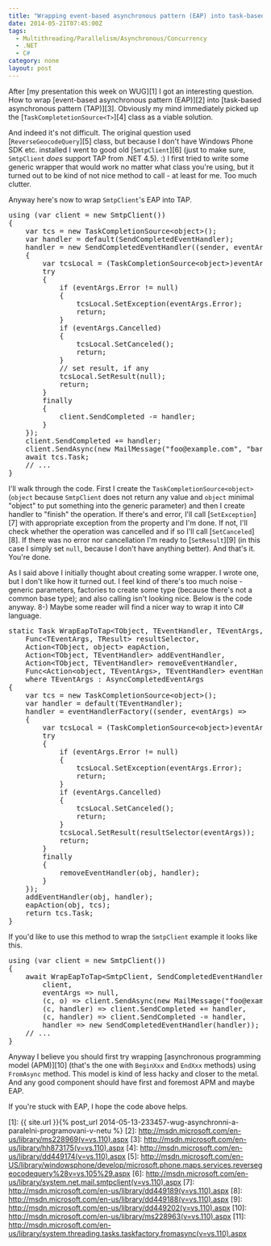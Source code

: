 ```yaml
---
title: "Wrapping event-based asynchronous pattern (EAP) into task-based asynchronous pattern (TAP)"
date: 2014-05-21T07:45:00Z
tags:
  - Multithreading/Parallelism/Asynchronous/Concurrency
  - .NET
  - C#
category: none
layout: post
---
```

After [my presentation this week on WUG][1] I got an interesting question. How to wrap [event-based asynchronous pattern (EAP)][2] into [task-based asynchronous pattern (TAP)][3]. Obviously my mind immediately picked up the [`TaskCompletetionSource<T>`][4] class as a viable solution.

<!-- excerpt -->

And indeed it's not difficult. The original question used [`ReverseGeocodeQuery`][5] class, but because I don't have Windows Phone SDK etc. installed I went to good old [`SmtpClient`][6] (just to make sure, `SmtpClient` _does_ support TAP from .NET 4.5). :) I first tried to write some generic wrapper that would work no matter what class you're using, but it turned out to be kind of not nice method to call - at least for me. Too much clutter.

Anyway here's now to wrap `SmtpClient`'s EAP into TAP.

<pre class="brush:csharp">
using (var client = new SmtpClient())
{
	var tcs = new TaskCompletionSource&lt;object&gt;();
	var handler = default(SendCompletedEventHandler);
	handler = new SendCompletedEventHandler((sender, eventArgs) =&gt;
	{
		var tcsLocal = (TaskCompletionSource&lt;object&gt;)eventArgs.UserState;
		try
		{
			if (eventArgs.Error != null)
			{
				tcsLocal.SetException(eventArgs.Error);
				return;
			}
			if (eventArgs.Cancelled)
			{
				tcsLocal.SetCanceled();
				return;
			}
			// set result, if any
			tcsLocal.SetResult(null);
			return;
		}
		finally
		{
			client.SendCompleted -= handler;
		}
	});
	client.SendCompleted += handler;
	client.SendAsync(new MailMessage("foo@example.com", "bar@example.com", "Subject", "Body"), tcs);
	await tcs.Task;
	// ...
}
</pre>

I'll walk through the code. First I create the `TaskCompletionSource<object>` (`object` because `SmtpClient` does not return any value and `object` minimal "object" to put something into the generic parameter) and then I create handler to "finish" the operation. If there's and error, I'll call [`SetException`][7] with appropriate exception from the property and I'm done. If not, I'll check whether the operation was cancelled and if so I'll call [`SetCanceled`][8]. If there was no error nor cancellation I'm ready to [`SetResult`][9] (in this case I simply set `null`, because I don't have anything better). And that's it. You're done.

As I said above I initially thought about creating some wrapper. I wrote one, but I don't like how it turned out. I feel kind of there's too much noise - generic parameters, factories to create some type (because there's not a common base type); and also calling isn't looking nice. Below is the code anyway. 8-) Maybe some reader will find a nicer way to wrap it into C# language.

<pre class="brush:csharp">
static Task WrapEapToTap&lt;TObject, TEventHandler, TEventArgs, TResult&gt;(TObject obj,
	Func&lt;TEventArgs, TResult&gt; resultSelector,
	Action&lt;TObject, object&gt; eapAction,
	Action&lt;TObject, TEventHandler&gt; addEventHandler,
	Action&lt;TObject, TEventHandler&gt; removeEventHandler,
	Func&lt;Action&lt;object, TEventArgs&gt;, TEventHandler&gt; eventHandlerFactory)
	where TEventArgs : AsyncCompletedEventArgs
{
	var tcs = new TaskCompletionSource&lt;object&gt;();
	var handler = default(TEventHandler);
	handler = eventHandlerFactory((sender, eventArgs) =&gt;
	{
		var tcsLocal = (TaskCompletionSource&lt;object&gt;)eventArgs.UserState;
		try
		{
			if (eventArgs.Error != null)
			{
				tcsLocal.SetException(eventArgs.Error);
				return;
			}
			if (eventArgs.Cancelled)
			{
				tcsLocal.SetCanceled();
				return;
			}
			tcsLocal.SetResult(resultSelector(eventArgs));
			return;
		}
		finally
		{
			removeEventHandler(obj, handler);
		}
	});
	addEventHandler(obj, handler);
	eapAction(obj, tcs);
	return tcs.Task;
}
</pre> 

If you'd like to use this method to wrap the `SmtpClient` example it looks like this.

<pre class="brush:csharp">
using (var client = new SmtpClient())
{
	await WrapEapToTap&lt;SmtpClient, SendCompletedEventHandler, AsyncCompletedEventArgs, object&gt;(
		client,
		eventArgs =&gt; null,
		(c, o) =&gt; client.SendAsync(new MailMessage("foo@example.com", "bar@example.com", "Subject", "Body"), o),
		(c, handler) =&gt; client.SendCompleted += handler,
		(c, handler) =&gt; client.SendCompleted -= handler,
		handler =&gt; new SendCompletedEventHandler(handler));
	// ...
}
</pre>

Anyway I believe you should first try wrapping [asynchronous programming model (APM)][10] (that's the one with `BeginXxx` and `EndXxx` methods) using `FromAsync` method. This model is kind of less hacky and closer to the metal. And any good component should have first and foremost APM and maybe EAP. 

If you're stuck with EAP, I hope the code above helps.

[1]: {{ site.url }}{% post_url 2014-05-13-233457-wug-asynchronni-a-paralelni-programovani-v-netu %}
[2]: http://msdn.microsoft.com/en-us/library/ms228969(v=vs.110).aspx
[3]: http://msdn.microsoft.com/en-us/library/hh873175(v=vs.110).aspx
[4]: http://msdn.microsoft.com/en-us/library/dd449174(v=vs.110).aspx
[5]: http://msdn.microsoft.com/en-US/library/windowsphone/develop/microsoft.phone.maps.services.reversegeocodequery%28v=vs.105%29.aspx
[6]: http://msdn.microsoft.com/en-us/library/system.net.mail.smtpclient(v=vs.110).aspx
[7]: http://msdn.microsoft.com/en-us/library/dd449189(v=vs.110).aspx
[8]: http://msdn.microsoft.com/en-us/library/dd449188(v=vs.110).aspx
[9]: http://msdn.microsoft.com/en-us/library/dd449202(v=vs.110).aspx
[10]: http://msdn.microsoft.com/en-us/library/ms228963(v=vs.110).aspx
[11]: http://msdn.microsoft.com/en-us/library/system.threading.tasks.taskfactory.fromasync(v=vs.110).aspx